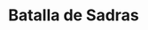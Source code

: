 ﻿---
title: "Batalla de Sadras"
permalink: periodes_610.html
layout: periode
dataInici: 1782-02-17
sidebar: periodes
pares:
  - id: 609
    title: "India"
    dataInici: "(1778)"
    dataFi: "(1783)"

fills:
jocsPrincipals:
jocsEscenaris:
jocsEpoca:
  - title: "Suffren aux Indes"
    bggId: 23735
    escenari: "Sadras"
    dataInici: 
    dataFi: 

jocsEpocaEscenaris:
---
